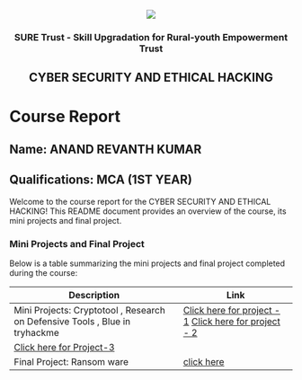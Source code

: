 <!-- PROJECT LOGO -->
<br />

<div align="center">
   <img src='https://user-images.githubusercontent.com/73131499/166115643-d3187f47-d38f-41b2-ae42-5ecbbc60de14.png' />


<h3 align="center">SURE Trust - Skill Upgradation for Rural-youth Empowerment Trust</h3>
  <h2> CYBER SECURITY AND ETHICAL HACKING </h2>
</div>

# Course Report

## Name: ANAND REVANTH KUMAR

## Qualifications: MCA (1ST YEAR)

Welcome to the course report for the CYBER SECURITY AND ETHICAL HACKING! This README document provides an overview of the course, its mini projects and final project.

### Mini Projects and Final Project

Below is a table summarizing the mini projects and final project completed during the course:

| Description                               | Link                                    |
|-------------------------------------------|-----------------------------------------|
| Mini Projects: Cryptotool  ,  Research on Defensive Tools , Blue in tryhackme    | [Click here for project - 1](https://github.com/sure-trust/G4_CS/tree/main/Mini%20Projects/Revanth/Project%201)   [Click here for project - 2](https://github.com/sure-trust/G4_CS/tree/main/Mini%20Projects/Revanth/Project%202)
  [Click here for Project-3](https://github.com/sure-trust/G4_CS/tree/main/Mini%20Projects/Revanth/Project%203)                    | 
| Final Project: Ransom ware     | [click here ](https://github.com/sure-trust/G4_CS/tree/main/Final%20Capstone%20Project/Revanth)                         |